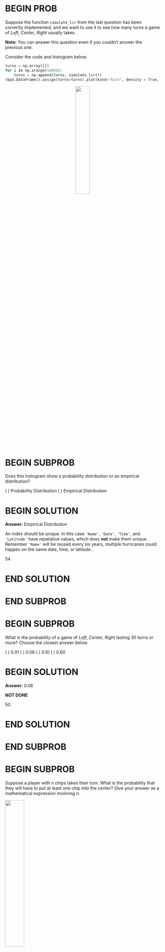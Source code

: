 # BEGIN PROB
Suppose the function `simulate_lcr` from the last question has been correctly implemented, and we want to use it to see how many turns a game of *Left, Center, Right* usually takes.

**Note:** You can answer this question even if you couldn’t answer the previous one.

Consider the code and histogram below.

```py
turns = np.array([])
for i in np.arange(10000):
    turns = np.append(turns, simulate_lcr())
(bpd.DataFrame().assign(turns=turns).plot(kind="hist", density = True, ec="w", bins = np.arange(0, 66, 6)))
```

<center><img src='../assets/images/wi23-final/hist.jpg' width=30%></center>

# BEGIN SUBPROB
Does this histogram show a probability distribution or an empirical distribution?

( ) Probability Distribution
( ) Empirical Distribution

# BEGIN SOLUTION

**Answer:** Empirical Distribution

An index should be unique. In this case `'Name'`, `'Date'`, `'Time'`, and `'Latitude'` have repetative values, which does **not** make them unique. Remember `'Name'` will be reused every six years, multiple hurricanes could happen on the same date, time, or latitude.

<average>54</average>

# END SOLUTION

# END SUBPROB

# BEGIN SUBPROB
What is the probability of a game of *Left, Center, Right* lasting 30 turns or more?
Choose the closest answer below

( ) 0.01
( ) 0.06
( ) 0.10
( ) 0.60

# BEGIN SOLUTION

**Answer:** 0.06

**NOT DONE**

<average>50</average>

# END SOLUTION

# END SUBPROB

# BEGIN SUBPROB
Suppose a player with *n* chips takes their turn. What is the probability that they will have to put at least one chip into the center? Give your answer as a mathematical expression involving *n*.

<left><img src='../assets/images/wi23-final/solution_box.jpg' width=35%></left>

# BEGIN SOLUTION

**Answer:** $1 - (\frac{5}{6})<sup>n</sup>$

Recall that the die used to play this game has six sides: L, C, R, Dot, Dot, Dot. The chance of getting C is $\frac{1}{6}$. So we can take the compliment of that to get $\frac{5}{6}$, which is the probability of not putting at least one chip into the center and then doing ($\frac{5}{6}$)<sup>n</sup>. Once again we must use the complement rule as to convert it back to the probability of putting at least one chip into the center. This gives us the answer: $1 - (\frac{5}{6})<sup>n</sup>$

<average>56</average>

# END SOLUTION

# END SUBPROB

# BEGIN SUBPROB
Suppose a player with *n* chips takes their turn. What is the probability that they will end their turn with *n* chips? Give your answer as a mathematical expression involving
*n*.

<left><img src='../assets/images/wi23-final/solution_box.jpg' width=35%></left>

# BEGIN SOLUTION

**Answer:** $(\frac{1}{2})<sup>n</sup>$

**NOT DONE**

<average>69</average>

# END SOLUTION

# END SUBPROB

# END PROB
